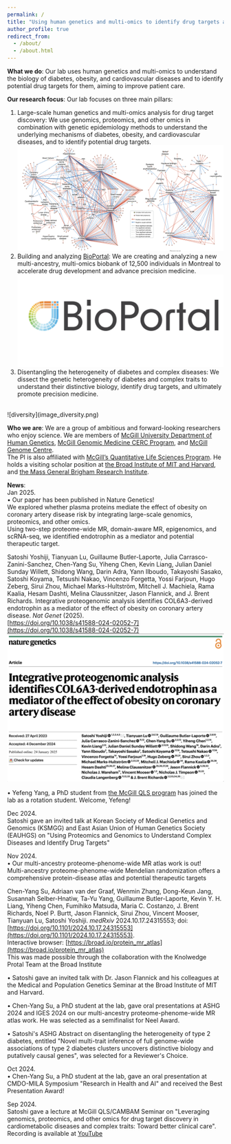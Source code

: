 ```yaml
---
permalink: /
title: "Using human genetics and multi-omics to identify drug targets and improve clinical care"
author_profile: true
redirect_from: 
  - /about/
  - /about.html
---
```


**What we do**: Our lab uses human genetics and multi-omics to understand the biology of diabetes, obesity, and cardiovascular diseases and to identify potential drug targets for them, aiming to improve patient care.

**Our research focus**: Our lab focuses on three main pillars:
1. Large-scale human genetics and multi-omics analysis for drug target discovery: We use genomics, proteomics, and other omics in combination with genetic epidemiology methods to understand the underlying mechanisms of diabetes, obesity, and cardiovascular diseases, and to identify potential drug targets.
![omics](image_omics.png)
2. Building and analyzing [BioPortal](https://www.mcgill.ca/bioportal/): We are creating and analyzing a new multi-ancestry, multi-omics biobank of 12,500 individuals in Montreal to accelerate drug development and advance precision medicine.
![bioportal](image_bioportal.png)
3. Disentangling the heterogeneity of diabetes and complex diseases: We dissect the genetic heterogeneity of diabetes and complex traits to understand their distinctive biology, identify drug targets, and ultimately promote precision medicine.
<br />
![diversity](image_diversity.png)

**Who we are**: We are a group of ambitious and forward-looking researchers who enjoy science. We are members of [McGill University Department of Human Genetics](https://www.mcgill.ca/humangenetics/), [McGill Genomic Medicine CERC Program](https://www.genomic-medicine-cerc.online/), and [McGill Genome Centre](https://www.mcgillgenomecentre.ca/). <br />
The PI is also affiliated with [McGill’s Quantitative Life Sciences Program](https://www.mcgill.ca/qls/satoshi-yoshiji/). He holds a visiting scholar position at [the Broad Institute of MIT and Harvard](https://www.broadinstitute.org/), and [the Mass General Brigham Research Institute](https://cgm.massgeneral.org/).

**News**:<br />
Jan 2025.  
• Our paper has been published in Nature Genetics!  
We explored whether plasma proteins mediate the effect of obesity on coronary artery disease risk by integrating large-scale genomics, proteomics, and other omics.  
Using two-step proteome-wide MR, domain-aware MR, epigenomics, and scRNA-seq, we identified endotrophin as a mediator and potential therapeutic target.

Satoshi Yoshiji, Tianyuan Lu, Guillaume Butler-Laporte, Julia Carrasco-Zanini-Sanchez, Chen-Yang Su, Yiheng Chen, Kevin Liang, Julian Daniel Sunday Willett, Shidong Wang, Darin Adra, Yann Ilboudo, Takayoshi Sasako, Satoshi Koyama, Tetsushi Nakao, Vincenzo Forgetta, Yossi Farjoun, Hugo Zeberg, Sirui Zhou, Michael Marks-Hultström, Mitchell J. Machiela, Rama Kaalia, Hesam Dashti, Melina Claussnitzer, Jason Flannick, and J. Brent Richards. Integrative proteogenomic analysis identifies COL6A3-derived endotrophin as a mediator of the effect of obesity on coronary artery disease. *Nat Genet* (2025).  
[https://doi.org/10.1038/s41588-024-02052-7](https://doi.org/10.1038/s41588-024-02052-7)  
![natgenet2025](natgenet2025.png)

• Yefeng Yang, a PhD student from [the McGill QLS program](https://www.mcgill.ca/qls/) has joined the lab as a rotation student. Welcome, Yefeng!

Dec 2024.  
Satoshi gave an invited talk at Korean Society of Medical Genetics and Genomics (KSMGG) and East Asian Union of Human Genetics Society (EAUHGS) on "Using Proteomics and Genomics to Understand Complex Diseases and Identify Drug Targets"

Nov 2024.  
• Our multi-ancestry proteome-phenome-wide MR atlas work is out!  
Multi-ancestry proteome-phenome-wide Mendelian randomization offers a comprehensive protein-disease atlas and potential therapeutic targets  

Chen-Yang Su, Adriaan van der Graaf, Wenmin Zhang, Dong-Keun Jang, Susannah Selber-Hnatiw, Ta-Yu Yang, Guillaume Butler-Laporte, Kevin Y. H. Liang, Yiheng Chen, Fumihiko Matsuda, Maria C. Costanzo, J. Brent Richards, Noel P. Burtt, Jason Flannick, Sirui Zhou, Vincent Mooser, Tianyuan Lu, Satoshi Yoshiji.  *medRxiv* 2024.10.17.24315553; doi: [https://doi.org/10.1101/2024.10.17.24315553](https://doi.org/10.1101/2024.10.17.24315553).  
Interactive browser: [https://broad.io/protein_mr_atlas](https://broad.io/protein_mr_atlas)   
This was made possible through the collaboration with the Knolwedge Protal Team at the Broad Institute  
  
• Satoshi gave an invited talk with Dr. Jason Flannick and his colleagues at the Medical and Population Genetics Seminar at the Broad Institute of MIT and Harvard.

• Chen-Yang Su, a PhD student at the lab, gave oral presentations at ASHG 2024 and IGES 2024 on our multi-ancestry proteome-phenome-wide MR atlas work. He was selected as a semifinalist for Neel Award.

• Satoshi's ASHG Abstract on disentangling the heterogeneity of type 2 diabetes, entitled "Novel multi-trait inference of full genome-wide associations of type 2 diabetes clusters uncovers distinctive biology and putatively causal genes",  was selected for a Reviewer's Choice.

Oct 2024.  
• Chen-Yang Su, a PhD student at the lab, gave an oral presentation at CMDO-MILA Symposium "Research in Health and AI" and received the Best Presentation Award!

Sep 2024.  
 Satoshi gave a lecture at McGill QLS/CAMBAM Seminar on "Leveraging genomics, proteomics, and other omics for drug target discovery in cardiometabolic diseases and complex traits: Toward better clinical care".
Recording is available at [YouTube](https://youtu.be/N5BREyi7r2U?si=eCXClwXmhx9x7Dw9&t=102)  
